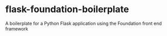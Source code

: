 flask-foundation-boilerplate
============================

A boilerplate for a Python Flask application using the Foundation front end framework
